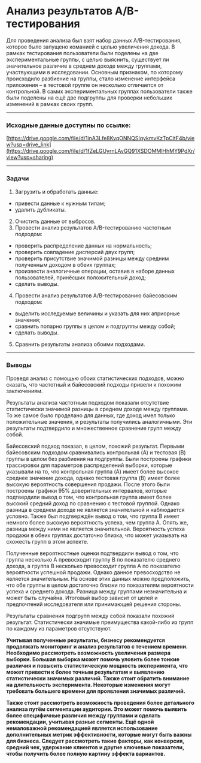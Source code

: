 # Анализ результатов A/B-тестирования

Для проведения анализа был взят набор данных A/B-тестирования, которое было запущено команией с целью увеличения дохода. В рамках тестирования пользователи были поделены на две экспериментальные группы, с целью выяснить, существует ли значительное различие в среднем доходе между группами, участвующими в исследовании. Основным признаком, по которому происходило разбиение на группы, стало изменение интерфейса приложения – в тестовой группе он несколько отличается от контрольной. В самих экспериментальных группах пользователи также были поделены на ещё две подгруппы для проверки небольших изменений в рамках своих групп.

---

### Исходные данные доступны по ссылке:
[https://drive.google.com/file/d/1inA3Lfe8KvqONNQSIqykmvKzTpCitF4b/view?usp=drive_link](https://drive.google.com/file/d/1fZeLGUyrnLAvGQ91XSDOMMlHhMY9PdXr/view?usp=sharing)

---

### Задачи
1. Загрузить и обработать данные:
* привести данные к нужным типам;
* удалить дубликаты.
2. Очистить данные от выбросов.
3. Провести анализ результатов A/B-тестированию частотным подходом:
* проверить распределение данных на нормальность;
* проверить совпадение дисперсий двух групп;
* проверить присутствие значимой разницы между средним полученным доходом в обеих группах;
* произвести аналогичные операции, оставив в наборе данных пользователей, принёсших положительный доход;
* сделать выводы.
4. Провести анализ результатов A/B-тестированию байесовским подходом:
* выделить исследуемые величины и указать для них априорные значения;
* сравнить попарно группы в целом и подгруппы между собой;
* сделать выводы.
5. Сравнить результаты анализа обоими подходами.

---

### Выводы
Проведя анализ с помощью обоих статистических подходов, можно сказать, что частотный и байесовский подходы привели к похожим заключениям.

Результаты анализа частотным подходом показали отсутствие статистически значимой разницы в среднем доходе между группами. То же самое было проделано для данных, где доход имел только положительные значения, и результаты получились аналогичными. Эти результаты подтвердило и множественное сравнение групп между собой.

Байесовский подход показал, в целом, похожий результат. Первыми байесовским подходом сравнивались контрольная (A) и тестовая (B) группы в целом без разбиения на подгруппы. Были построены графики трассировки для параметров распределений выборки, которые указывали на то, что контрольная группа (A) имеет более высокое среднее значение дохода, однако тестовая группа (B) имеет более высокую вероятность совершения продажи. После этого были построены графики 95% доверительных интервалов, которые подтвердили вывод о том, что контрольная группа имеет более высокий средний доход по сравнению с тестовой группой. Однако разница в среднем доходе не является значительной и наблюдается условно. Также был подтверждён вывод о том, что группа B имеет немного более высокую вероятность успеха, чем группа A. Опять же, разница между ними не является значительной. Вероятность успеха продажи в обеих группах достаточно близка, что может указывать на схожесть групп в этом аспекте.

Полученные вероятностные оценки подтвердили вывод о том, что группа несколько A превосходит группу B по показателю среднего дохода, а группа B несколько превосходит группа A по показателю вероятности успешной продажи. Однако данное превосходство не является значительным.
На основе этих данных можно предположить, что обе группы в целом достаточно близки по показателям вероятности успеха и среднего дохода. Разница между группами незначительна и может быть случайна. Итоговый выбор зависит от целей и предпочтений исследователя или принимающей решения стороны.

Результаты сравнения подгрупп между собой показали похожий результат. Статистически значимые преимущества какой-либо из групп по каждому из параметров отсутствуют.

**Учитывая полученные результаты, бизнесу рекомендуется продолжать мониторинг и анализ результатов с течением времени. Необходимо рассмотреть возможность увеличения размера выборки. Большая выборка может помочь уловить более тонкие различия и повысить статистическую мощность эксперимента, что может привести к более точным результатам и выявлению статистически значимых различий. Также стоит обратить внимание на длительность эксперимента. Некоторые изменения могут требовать большего времени для проявления значимых различий.**

**Также стоит рассмотреть возможность проведения более детального анализа путём сегментации аудитории. Это может помочь выявить более специфичные различия между группами и сделать рекомендации, учитывая разные сегменты. Ещё одной немаловажной рекомендацией является использование дополнительных метрик эффективности, которые могут быть важны для бизнеса. Следует рассмотреть такие факторы, как конверсия, средний чек, удержание клиентов и другие ключевые показатели, чтобы получить более полную картину эффекта вариантов.**


